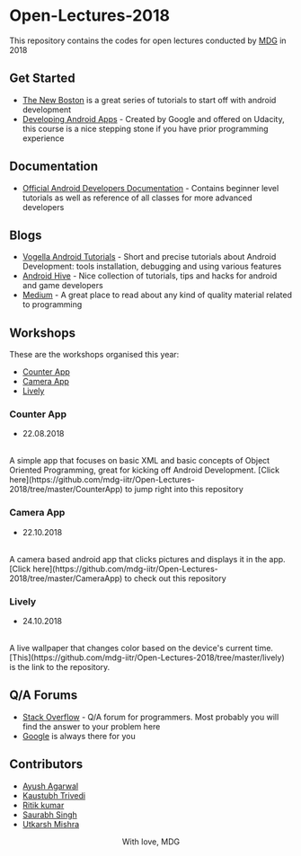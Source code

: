 # Open-Lectures-2018
This repository contains the codes for open lectures conducted by [MDG](http://mdg.iitr.ac.in/) in 2018

## Get Started
* [The New Boston](https://www.youtube.com/playlist?list=PL6gx4Cwl9DGBsvRxJJOzG4r4k_zLKrnxl) is a great series of tutorials to start off with android development
* [Developing Android Apps](https://in.udacity.com/course/android-development-for-beginners--ud837) - Created by Google and offered on Udacity, this course is a nice stepping stone if you have prior programming experience

## Documentation
* [Official Android Developers Documentation](https://developer.android.com/guide/) - Contains beginner level tutorials as well as reference of all classes for more advanced developers

## Blogs
* [Vogella Android Tutorials](http://www.vogella.com/tutorials/android.html) - Short and precise tutorials about Android Development: tools installation, debugging and using various features
* [Android Hive](https://www.androidhive.info/) - Nice collection of tutorials, tips and hacks for android and game developers
* [Medium](https://medium.com/) - A great place to read about any kind of quality material related to programming

## Workshops
These are the workshops organised this year:
* [Counter App](https://github.com/mdg-iitr/Open-Lectures-2018/tree/master/CounterApp)
* [Camera App](https://github.com/mdg-iitr/Open-Lectures-2018/tree/master/CameraAp)
* [Lively](https://github.com/mdg-iitr/Open-Lectures-2018/tree/master/Lively)

### Counter App
* 22.08.2018
<br />
A simple app that focuses on basic XML and basic concepts of Object Oriented Programming, great for kicking off Android Development. [Click here](https://github.com/mdg-iitr/Open-Lectures-2018/tree/master/CounterApp) to jump right into this repository

### Camera App
* 22.10.2018
<br />
A camera based android app that clicks pictures and displays it in the app. [Click here](https://github.com/mdg-iitr/Open-Lectures-2018/tree/master/CameraApp) to check out this repository


### Lively 
* 24.10.2018
<br />
A live wallpaper that changes color based on the device's current time.
[This](https://github.com/mdg-iitr/Open-Lectures-2018/tree/master/lively) is the link to the repository.

## Q/A Forums
* [Stack Overflow](https://stackoverflow.com/) -  Q/A forum for programmers. Most probably you will find the answer to your problem here
* [Google](https://www.google.co.in/) is always there for you

## Contributors
* [Ayush Agarwal](https://github.com/aagarwal1012)
* [Kaustubh Trivedi](https://github.com/codekaust)
* [Ritik kumar](https://github.com/dev-ritik)
* [Saurabh Singh](https://github.com/singh-saurabh)
* [Utkarsh Mishra](https://github.com/UtkarshMishra04)


<div align="center">With love, MDG</div><br>
